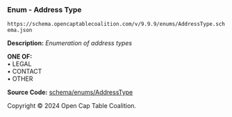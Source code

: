### Enum - Address Type

`https://schema.opencaptablecoalition.com/v/9.9.9/enums/AddressType.schema.json`

**Description:** _Enumeration of address types_

**ONE OF:**</br>&bull; LEGAL </br>&bull; CONTACT </br>&bull; OTHER

**Source Code:** [schema/enums/AddressType](../../../../schema/enums/AddressType.schema.json)

Copyright © 2024 Open Cap Table Coalition.
